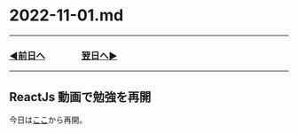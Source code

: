 # 2022-11-01.md
  
---
### [◀️前日へ](https://github.com/yuasys/chatty-journal/blob/main/2022/10/2022-10-31.md)&emsp;&emsp;&emsp;&emsp;[翌日へ▶️](https://github.com/yuasys/chatty-journal/blob/main/2022/11/2022-11-02.md)
---
## ReactJs 動画で勉強を再開

今日は[ここ](https://www.youtube.com/watch?v=f55qeKGgB_M&list=PLpPqplz6dKxW5ZfERUPoYTtNUNvrEebAR&index=19&t=3873sz)から再開。

